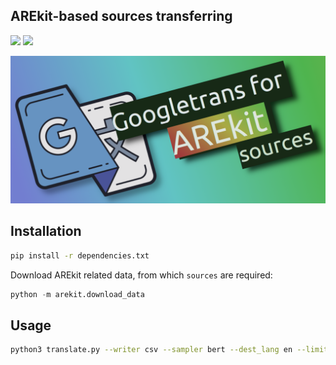 ## AREkit-based sources transferring

![](https://img.shields.io/badge/Python-3.6-brightgreen.svg)
![](https://img.shields.io/badge/AREkit-0.23.0-orange.svg)

<p align="center">
    <img src="logo.png"/>
</p>


## Installation
```bash
pip install -r dependencies.txt
```

Download AREkit related data, from which `sources` are required:
```python
python -m arekit.download_data
```

## Usage

```bash
python3 translate.py --writer csv --sampler bert --dest_lang en --limit 5
```
